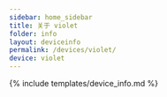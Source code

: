 ```yaml
---
sidebar: home_sidebar
title: 关于 violet
folder: info
layout: deviceinfo
permalink: /devices/violet/
device: violet
---
```

{% include templates/device_info.md %}
